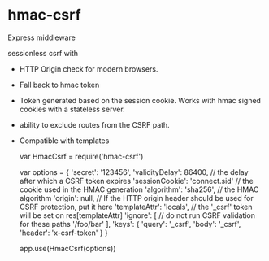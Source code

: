 
hmac-csrf
=========

Express middleware

sessionless csrf with
- HTTP Origin check for modern browsers.
- Fall back to hmac token
- Token generated based on the session cookie. Works with hmac signed
cookies with a stateless server.
- ability to exclude routes from the CSRF path.
- Compatible with templates



    var HmacCsrf = require('hmac-csrf')

    var options = {
      'secret': '123456',
      'validityDelay': 86400,         // the delay after which a CSRF token expires
      'sessionCookie': 'connect.sid'  // the cookie used in the HMAC generation
      'algorithm': 'sha256',          // the HMAC algorithm
      'origin': null,                 // If the HTTP origin header should be used for CSRF protection, put it here
      'templateAttr': 'locals',       // the '_csrf' token will be set on res[templateAttr]
      'ignore': [                     // do not run CSRF validation for these paths
        '/foo/bar'
      ],
      'keys': {
        'query': '_csrf',
        'body': '_csrf',
        'header': 'x-csrf-token'
      }
    }

  app.use(HmacCsrf(options))
